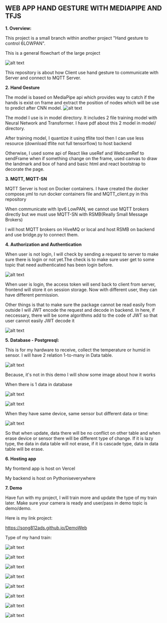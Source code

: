 ## WEB APP HAND GESTURE WITH MEDIAPIPE AND TFJS


<b>1.  Overview:</b>

This project is a small branch within another project "Hand gesture to control 6LOWPAN".

This is a general flowchart of the large project

![alt text](image.png)

This repository is about how Client use hand gesture to communicate with Server and connect to MQTT Server.

<b> 2. Hand Gesture</b>

The model is based on MediaPipe api which provides way to catch if the hands is exist on frame and extract the position of nodes which will be use to predict after CNN model.
![alt text](anh/image-1.png)

The model I use is in model directory. It includes 2 file training model with Neural Network and Transformer. I have pdf about this 2 model in model/ directory.

After training model, I quantize it using tflite tool then I can use less resource (download tflite not full tensorflow) to host backend

Otherwise, I used some api of React like useRef and WebcamRef to sendFrame when if something change on the frame, used canvas to draw the landmark and box of hand and basic html and react bootstrap to decorate the page.

<b>3. MQTT, MQTT-SN</b>

MQTT Server is host on Docker containers. I have created the docker compose.yml to run docker containers file and MQTT_client.py in this repository

When communicate with Ipv6 LowPAN, we cannot use MQTT brokers directly but we must use MQTT-SN with RSMB(Really Small Message Brokers)

I will host MQTT brokers on HiveMQ or local and host RSMB on backend and use bridge.py to connect them.

<b>4. Authorization and Authentication </b>

When user is not login, I will check by sending a request to server to make sure there is login or not yet.The check is to make sure user get to some topic that need authenticated has been login before.

![alt text](anh/image-8.png)

When user is login, the access token will send back to client from server, frontend will store it on session storage. Now with different user, they can have different permission. 

Other things is that to make sure the package cannot be read easily from outside I will JWT encode the request and decode in backend. In here, if neccessary, there will be some algorithms add to the code of JWT so that user cannot easily JWT decode it 

![alt text](anh/image-9.png)

<b>5. Database - Postgresql:</b>

This is for my hardware to receive, collect the temperature or humid in sensor. I will have 2 relation 1-to-many in Data table.

![alt text](anh/image-10.png)

Because, it's not in this demo I will show some image about how it works

When there is 1 data in database 

![alt text](anh/image-14.png)

![alt text](anh/image-15.png)

When they have same device, same sensor but different data or time:

![alt text](anh/image-16.png)

So that when update, data there will be no conflict on other table and when erase device or sensor there will be different type of change. If it is lazy type, the data in data table will not erase, if it is cascade type, data in data table will be erase.

<b>6. Hosting app </b>

My frontend app is host on Vercel

My backend is host on Pythoniseverywhere

<b>7. Demo </b>

Have fun with my project, I will train more and update the type of my train later. Make sure your camera is ready and user/pass in demo topic is demo/demo.


Here is my link project:

https://song812ads.github.io/DemoWeb

Type of my hand train:

![alt text](anh/image-21.png)

![alt text](anh/image-22.png)

![alt text](anh/image-23.png)

![alt text](anh/image-24.png)

![alt text](anh/image-25.png)

![alt text](anh/image-26.png)

![alt text](anh/image-27.png)

![alt text](anh/image-28.png)

